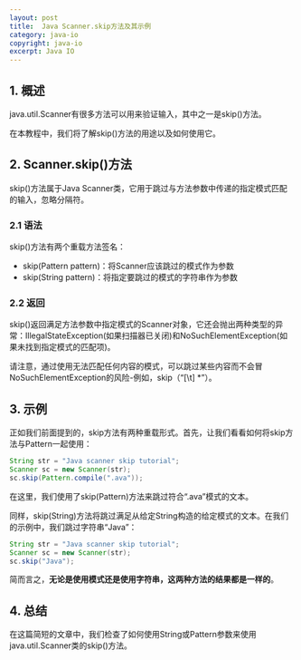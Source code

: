 ```yaml
---
layout: post
title:  Java Scanner.skip方法及其示例
category: java-io
copyright: java-io
excerpt: Java IO
---
```


## 1. 概述

java.util.Scanner有很多方法可以用来验证输入，其中之一是skip()方法。

在本教程中，我们将了解skip()方法的用途以及如何使用它。

## 2. Scanner.skip()方法

skip()方法属于Java Scanner类，它用于跳过与方法参数中传递的指定模式匹配的输入，忽略分隔符。

### 2.1 语法

skip()方法有两个重载方法签名：

-   skip(Pattern pattern)：将Scanner应该跳过的模式作为参数
-   skip(String pattern)：将指定要跳过的模式的字符串作为参数

### 2.2 返回

skip()返回满足方法参数中指定模式的Scanner对象，它还会抛出两种类型的异常：IllegalStateException(如果扫描器已关闭)和NoSuchElementException(如果未找到指定模式的匹配项)。

请注意，通过使用无法匹配任何内容的模式，可以跳过某些内容而不会冒NoSuchElementException的风险-例如，skip（“[\\t\] \*”）。

## 3. 示例

正如我们前面提到的，skip方法有两种重载形式。首先，让我们看看如何将skip方法与Pattern一起使用：

```java
String str = "Java scanner skip tutorial"; 
Scanner sc = new Scanner(str); 
sc.skip(Pattern.compile(".ava"));
```

在这里，我们使用了skip(Pattern)方法来跳过符合“.ava”模式的文本。

同样，skip(String)方法将跳过满足从给定String构造的给定模式的文本。在我们的示例中，我们跳过字符串“Java”：

```java
String str = "Java scanner skip tutorial";
Scanner sc = new Scanner(str); 
sc.skip("Java");
```

简而言之，**无论是使用模式还是使用字符串，这两种方法的结果都是一样的**。

## 4. 总结

在这篇简短的文章中，我们检查了如何使用String或Pattern参数来使用java.util.Scanner类的skip()方法。